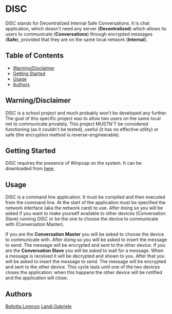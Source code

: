 # DISC

DISC stands for Decentralized Internal Safe Conversations. It is chat application, which doesn't need any server (**Decentralized**) which allows its users to communicate (**Conversations**) through encrypted messages (**Safe**), provided that they are on the same local network (**Internal**).

## Table of Contents

- [Warning/Disclaimer](#Warning/Disclaimer)
- [Getting Started](#Getting-Started)
- [Usage](#Usage)
- [Authors](#Authors)

## Warning/Disclaimer

DISC is a school project and much probably won't be developed any further. The goal of this specific project was to allow two users on the same local net to communicate privately. This project MUSTN'T be considered functioning (as it couldn't be tested), useful (it has no effective utility) or safe (the encryption method is reverse-engineerable).

## Getting Started

DISC requires the presence of Winpcap on the system. It can be downloaded from [here](https://www.winpcap.org/install/default.htm).

## Usage

DISC is a command line application. It must be compiled and then executed from the command line. At the start of the application must be specified the network interface (aka the network card) to use. After doing so you will be asked if you want to make yourself available to other devices (Conversation Slave) running DISC or be the one to choose the device to communicate with (Conversation Master).

If you are the **Conversation Master** you will be asked to choose the device to communicate with. After doing so you will be asked to insert the message to send. The message will be encrypted and sent to the other device. If you are the **Conversation Slave** you will be asked to wait for a message. When a message is received it will be decrypted and shown to you. After that you will be asked to insert the message to send. The message will be encrypted and sent to the other device. This cycle lasts until one of the two devices closes the application: when this happens the other device will be notified and the application will close.

## Authors

[Bellotta Lorenzo](https://github.com/DarkMatt3r06)
[Landi Gabriele](https://github.com/LandiFigone777)